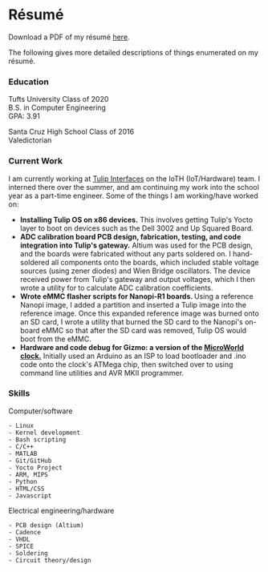 # Résumé

Download a PDF of my résumé [here](./things/resume.pdf).
<div>The following gives more detailed descriptions of things enumerated on my résumé.</div>

### Education

<p>
<div>Tufts University Class of 2020</div>
<div>B.S. in Computer Engineering</div>
<div>GPA: 3.91</div>
</p>

<p>
<div>Santa Cruz High School Class of 2016</div>
<div>Valedictorian</div>
</p>

### Current Work

I am currently working at [Tulip Interfaces](https://tulip.co) on the IoTH (IoT/Hardware) team. I interned there over the summer, and am continuing my work into the school year as a part-time engineer. Some of the things I am working/have worked on:

<ul>

<li> <strong>Installing Tulip OS on x86 devices.</strong> This involves getting Tulip's Yocto layer to boot on devices such as the Dell 3002 and Up Squared Board. </li>

<li> <strong>ADC calibration board PCB design, fabrication, testing, and code integration into Tulip's gateway.</strong> Altium was used for the PCB design, and the boards were fabricated without any parts soldered on. I hand-soldered all components onto the boards, which included stable voltage sources (using zener diodes) and Wien Bridge oscillators. The device received power from Tulip's gateway and output voltages, which I then wrote a utility for to calculate ADC calibration coefficients. </li>

<li> <strong> Wrote eMMC flasher scripts for Nanopi-R1 boards. </strong> Using a reference Nanopi image, I added a partition and inserted a Tulip image into the reference image. Once this expanded reference image was burned onto an SD card, I wrote a utility that burned the SD card to the Nanopi's on-board eMMC so that after the SD card was removed, Tulip OS would boot from the eMMC. </li>

<li> <strong> Hardware and code debug for Gizmo: a version of the <a href="https://github.com/formatc1702/Micro-Word-Clock">MicroWorld clock.</a></strong> Initially used an Arduino as an ISP to load bootloader and .ino code onto the clock's ATMega chip, then switched over to using command line utilities and AVR MKII programmer. </li>

</ul>

### Skills

Computer/software 
~~~
- Linux
- Kernel development
- Bash scripting
- C/C++
- MATLAB
- Git/GitHub
- Yocto Project
- ARM, MIPS
- Python
- HTML/CSS
- Javascript
~~~

Electrical engineering/hardware
~~~
- PCB design (Altium)
- Cadence
- VHDL
- SPICE
- Soldering
- Circuit theory/design
~~~